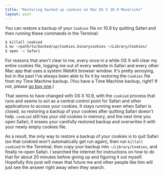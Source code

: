 ```yaml
---
title: "Restoring backed up cookies on Mac OS X 10.9 Mavericks"
layout: post
---
```


You can restore a backup of your `Cookies` file on 10.9 by quitting Safari and then running these commands in the Terminal:

```bash
$ killall cookied
$ mv ~/path/to/backed/up/Cookies.binarycookies ~/Library/Cookies/
$ open -a Safari
```

For reasons that aren't clear to me, every once in a while OS X will clear my entire cookies file, logging me out of every website in Safari and every other Mac app that uses a system WebKit browser window. It's pretty annoying, but in the past I've always been able to fix it by restoring the `Cookies` file from my Time Machine backup. (You have a Time Machine backup, right? If not, please [go buy one][1].)

That seems to have changed with OS X 10.9, with the `cookied` process that runs and seems to act as a central control point for Safari and other applications to access your cookies. It stays running even when Safari is closed, so restoring a backup of your cookies after quitting Safari doesn't help. `cookied` still has your old cookies in memory, and the next time you open Safari, it erases your carefully restored backup and overwrites it with your newly empty cookies file.

As a result, the only way to restore a backup of your cookies is to quit Safari (so that cookied won't automatically get run again), then run `killall cookied` in the Terminal, *then* copy your backup into `~/Library/Cookies`, and finally re-open Safari. I searched the internet for instructions on how to do that for about 20 minutes before giving up and figuring it out myself. Hopefully this post will mean that future me and other people like him will just see the answer right away when they search.

[1]: http://www.apple.com/airport-time-capsule/